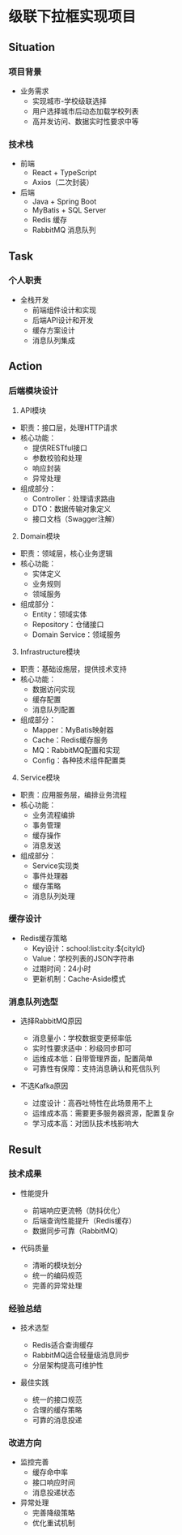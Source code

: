 # 级联下拉框实现项目

## Situation

### 项目背景
* 业务需求
  * 实现城市-学校级联选择
  * 用户选择城市后动态加载学校列表
  * 高并发访问、数据实时性要求中等

### 技术栈
* 前端
  * React + TypeScript
  * Axios（二次封装）
* 后端
  * Java + Spring Boot
  * MyBatis + SQL Server
  * Redis 缓存
  * RabbitMQ 消息队列

## Task

### 个人职责
* 全栈开发
  * 前端组件设计和实现
  * 后端API设计和开发
  * 缓存方案设计
  * 消息队列集成

## Action

### 后端模块设计

1. API模块
* 职责：接口层，处理HTTP请求
* 核心功能：
  * 提供RESTful接口
  * 参数校验和处理
  * 响应封装
  * 异常处理
* 组成部分：
  * Controller：处理请求路由
  * DTO：数据传输对象定义
  * 接口文档（Swagger注解）

2. Domain模块
* 职责：领域层，核心业务逻辑
* 核心功能：
  * 实体定义
  * 业务规则
  * 领域服务
* 组成部分：
  * Entity：领域实体
  * Repository：仓储接口
  * Domain Service：领域服务

3. Infrastructure模块
* 职责：基础设施层，提供技术支持
* 核心功能：
  * 数据访问实现
  * 缓存配置
  * 消息队列配置
* 组成部分：
  * Mapper：MyBatis映射器
  * Cache：Redis缓存服务
  * MQ：RabbitMQ配置和实现
  * Config：各种技术组件配置类

4. Service模块
* 职责：应用服务层，编排业务流程
* 核心功能：
  * 业务流程编排
  * 事务管理
  * 缓存操作
  * 消息发送
* 组成部分：
  * Service实现类
  * 事件处理器
  * 缓存策略
  * 消息队列处理

### 缓存设计
* Redis缓存策略
  * Key设计：school:list:city:${cityId}
  * Value：学校列表的JSON字符串
  * 过期时间：24小时
  * 更新机制：Cache-Aside模式

### 消息队列选型
* 选择RabbitMQ原因
  * 消息量小：学校数据变更频率低
  * 实时性要求适中：秒级同步即可
  * 运维成本低：自带管理界面，配置简单
  * 可靠性有保障：支持消息确认和死信队列

* 不选Kafka原因
  * 过度设计：高吞吐特性在此场景用不上
  * 运维成本高：需要更多服务器资源，配置复杂
  * 学习成本高：对团队技术栈影响大

## Result

### 技术成果
* 性能提升
  * 前端响应更流畅（防抖优化）
  * 后端查询性能提升（Redis缓存）
  * 数据同步可靠（RabbitMQ）

* 代码质量
  * 清晰的模块划分
  * 统一的编码规范
  * 完善的异常处理

### 经验总结
* 技术选型
  * Redis适合查询缓存
  * RabbitMQ适合轻量级消息同步
  * 分层架构提高可维护性

* 最佳实践
  * 统一的接口规范
  * 合理的缓存策略
  * 可靠的消息投递

### 改进方向
* 监控完善
  * 缓存命中率
  * 接口响应时间
  * 消息投递状态
* 异常处理
  * 完善降级策略
  * 优化重试机制